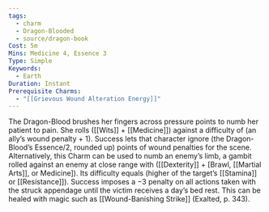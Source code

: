 ```yaml
---
tags:
  - charm
  - Dragon-Blooded
  - source/dragon-book
Cost: 5m
Mins: Medicine 4, Essence 3
Type: Simple
Keywords:
  - Earth
Duration: Instant
Prerequisite Charms:
  - "[[Grievous Wound Alteration Energy]]"
---
```

The Dragon-Blood brushes her fingers across pressure points to numb her patient to pain. She rolls ([[Wits]] + [[Medicine]]) against a difficulty of (an ally’s wound penalty + 1). Success lets that character ignore (the Dragon-Blood’s Essence/2, rounded up) points of wound penalties for the scene. Alternatively, this Charm can be used to numb an enemy’s limb, a gambit rolled against an enemy at close range with ([[Dexterity]] + [Brawl, [[Martial Arts]], or Medicine]). Its difficulty equals (higher of the target’s [[Stamina]] or [[Resistance]]). Success imposes a −3 penalty on all actions taken with the struck appendage until the victim receives a day’s bed rest. This can be healed with magic such as [[Wound-Banishing Strike]] (Exalted, p. 343).